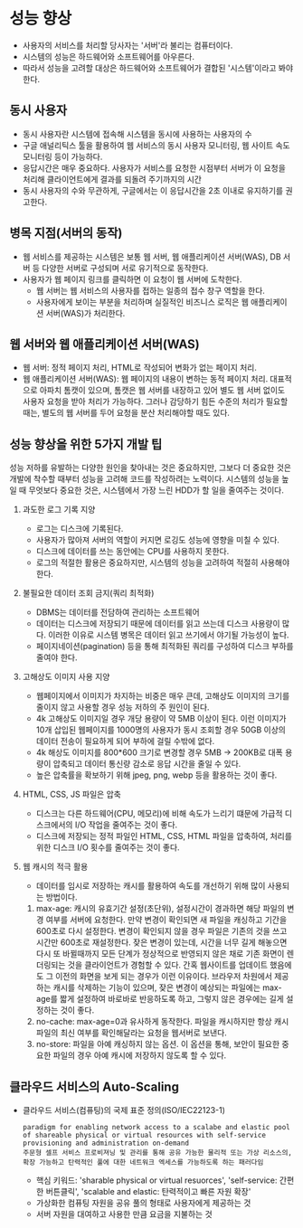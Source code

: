 # 성능 향상
  - 사용자의 서비스를 처리할 당사자는 '서버'라 불리는 컴퓨터이다.
  - 시스템의 성능은 하드웨어와 소프트웨어를 아우른다.
  - 따라서 성능을 고려할 대상은 하드웨어와 소프트웨어가 결합된 '시스템'이라고 봐야 한다.

## 동시 사용자
  - 동시 사용자란 시스템에 접속해 시스템을 동시에 사용하는 사용자의 수
  - 구글 애널리틱스 툴을 활용하여 웹 서비스의 동시 사용자 모니터링, 웹 사이트 속도 모니터링 등이 가능하다.
  - 응답시간은 매우 중요하다. 사용자가 서비스를 요청한 시점부터 서버가 이 요청을 처리해 클라이언트에게 결과를 되돌려 주기까지의 시간
  - 동시 사용자의 수와 무관하게, 구글에서는 이 응답시간을 2초 이내로 유지하기를 권고한다.

## 병목 지점(서버의 동작)
  - 웹 서비스를 제공하는 시스템은 보통 웹 서버, 웹 애플리케이션 서버(WAS), DB 서버 등 다양한 서버로 구성되며 서로 유기적으로 동작한다.
  - 사용자가 웹 페이지 링크를 클릭하면 이 요청이 웹 서버에 도착한다. 
    - 웹 서버는 웹 서비스의 사용자를 접하는 일종의 접수 창구 역할을 한다.
    - 사용자에게 보이는 부분을 처리하며 실질적인 비즈니스 로직은 웹 애플리케이션 서버(WAS)가 처리한다.
   
## 웹 서버와 웹 애플리케이션 서버(WAS)
  - 웹 서버: 정적 페이지 처리, HTML로 작성되어 변화가 없는 페이지 처리.
  - 웹 애플리케이션 서버(WAS): 웹 페이지의 내용이 변하는 동적 페이지 처리. 대표적으로 아파치 톰캣이 있으며, 톰캣은 웹 서버를 내장하고 있어 별도 웹 서버 없이도 사용자 요청을 받아
    처리가 가능하다. 그러나 감당하기 힘든 수준의 처리가 필요할 때는, 별도의 웹 서버를 두어 요청을 분산 처리해야할 때도 있다.

## 성능 향상을 위한 5가지 개발 팁
성능 저하를 유발하는 다양한 원인을 찾아내는 것은 중요하지만, 그보다 더 중요한 것은 개발에 착수할 때부터 성능을 고려해 코드를 작성하려는 노력이다. 시스템의 성능을 높일 때 무엇보다 중요한 것은, 시스템에서 가장 느린 HDD가 할 일을 줄여주는 것이다.
  1. 과도한 로그 기록 지양
     - 로그는 디스크에 기록된다.
     - 사용자가 많아져 서버의 역할이 커지면 로깅도 성능에 영향을 미칠 수 있다.
     - 디스크에 데이터를 쓰는 동안에는 CPU를 사용하지 못한다.
     - 로그의 적절한 활용은 중요하지만, 시스템의 성능을 고려하여 적절히 사용해야 한다.
       
  2. 불필요한 데이터 조회 금지(쿼리 최적화)
     - DBMS는 데이터를 전담하여 관리하는 소프트웨어
     - 데이터는 디스크에 저장되기 때문에 데이터를 읽고 쓰는데 디스크 사용량이 많다. 이러한 이유로 시스템 병목은 데이터 읽고 쓰기에서 야기될 가능성이 높다.
     - 페이지네이션(pagination) 등을 통해 최적화된 쿼리를 구성하여 디스크 부하를 줄여야 한다.

  3. 고해상도 이미지 사용 지양
     - 웹페이지에서 이미지가 차지하는 비중은 매우 큰데, 고해상도 이미지의 크기를 줄이지 않고 사용할 경우 성능 저하의 주 원인이 된다.
     - 4k 고해상도 이미지일 경우 개당 용량이 약 5MB 이상이 된다. 이런 이미지가 10개 삽입된 웹페이지를 1000명의 사용자가 동시 조회할 경우 50GB 이상의 데이터 전송이 필요하게 되어
       부하에 걸릴 수밖에 없다.
     - 4k 해상도 이미지를 800*600 크기로 변경할 경우 5MB -> 200KB로 대폭 용량이 압축되고 데이터 통신량 감소로 응답 시간을 줄일 수 있다.
     - 높은 압축률을 확보하기 위해 jpeg, png, webp 등을 활용하는 것이 좋다.

  4. HTML, CSS, JS 파일은 압축
     - 디스크는 다른 하드웨어(CPU, 메모리)에 비해 속도가 느리기 떄문에 가급적 디스크에서의 I/O 작업을 줄여주는 것이 좋다.
     - 디스크에 저장되는 정적 파일인 HTML, CSS, HTML 파일을 압축하여, 처리를 위한 디스크 I/O 횟수를 줄여주는 것이 좋다.

  6. 웹 캐시의 적극 활용
     - 데이터를 임시로 저장하는 캐시를 활용하여 속도를 개선하기 위해 많이 사용되는 방법이다.
     1) max-age: 캐시의 유효기간 설정(초단위), 설정시간이 경과하면 해당 파일의 변경 여부를 서버에 요청한다. 만약 변경이 확인되면 새 파일을 캐싱하고 기간을 600초로 다시 설정한다.
        변경이 확인되지 않을 경우 파일은 기존의 것을 쓰고 시간만 600초로 재설정한다.
        잦은 변경이 있는데, 시간을 너무 길게 해놓으면 다시 또 바뀔때까지 모든 단계가 정상적으로 반영되지 않은 채로 기존 화면이 렌더링되는 것을 클라이언트가 경험할 수 있다. 간혹
        웹사이트를 업데이트 했음에도 그 이전의 화면을 보게 되는 경우가 이런 이유이다. 브라우저 차원에서 제공하는 캐시를 삭제하는 기능이 있으며, 잦은 변경이 예상되는 파일에는
        max-age를 짧게 설정하여 바로바로 반응하도록 하고, 그렇지 않은 경우에는 길게 설정하는 것이 좋다.
     2) no-cache: max-age=0과 유사하게 동작한다. 파일을 캐시하지만 항상 캐시 파일의 최신 여부를 확인해달라는 요청을 웹서버로 보낸다.
     3) no-store: 파일을 아예 캐싱하지 않는 옵션. 이 옵션을 통해, 보안이 필요한 중요한 파일의 경우 아예 캐시에 저장하지 않도록 할 수 있다.

## 클라우드 서비스의 Auto-Scaling
  - 클라우드 서비스(컴퓨팅)의 국제 표준 정의(ISO/IEC22123-1)
    ```text
    paradigm for enabling network access to a scalabe and elastic pool of shareable physical or virtual resources with self-service
    provisioning and administration on-demand
    주문형 셀프 서비스 프로비져닝 및 관리를 통해 공유 가능한 물리적 또는 가상 리소스의, 확장 가능하고 탄력적인 풀에 대한 네트워크 엑세스를 가능하도록 하는 패러다임
    ```
    - 핵심 키워드: 'sharable physical or virtual resuorces', 'self-service: 간편한 버튼클릭', 'scalable and elastic: 탄력적이고 빠른 자원 확장'
    - 가상화한 컴퓨팅 자원을 공유 풀의 형태로 사용자에게 제공하는 것
    - 서버 자원을 대여하고 사용한 만큼 요금을 지불하는 것





